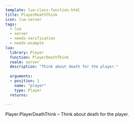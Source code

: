```yaml
---
template: lua-class-function.html
title: PlayerDeathThink
icon: lua-server
tags:
  - lua
  - server
  - needs-verification
  - needs-example
lua:
  library: Player
  function: PlayerDeathThink
  realm: server
  description: "Think about death for the player."
  
  arguments:
  - position: 1
    name: "player"
    type: Player
  returns:
    
---
```


<div class="lua__search__keywords">
Player:PlayerDeathThink &#x2013; Think about death for the player.
</div>
